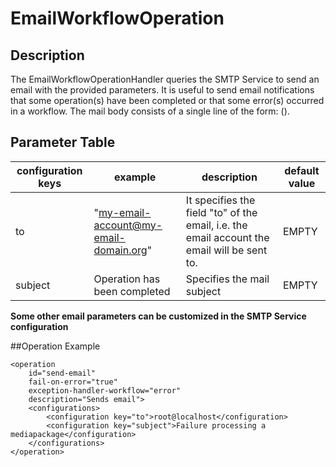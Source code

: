 # EmailWorkflowOperation
## Description
The EmailWorkflowOperationHandler queries the SMTP Service to send an email with the provided parameters. It is useful to send email notifications that some operation(s) have been completed or that some error(s) occurred in a workflow.
The mail body consists of a single line of the form: <Recording Title> (<Mediapackage ID>).

## Parameter Table

|configuration keys|example|description|default value|
|------------------|-------|-----------|-------------|
|to|"my-email-account@my-email-domain.org"|It specifies the field "to" of the email, i.e. the email account the email will be sent to.|EMPTY|
|subject|Operation has been completed|Specifies the mail subject|EMPTY|

**Some other email parameters can be customized in the SMTP Service configuration**

##Operation Example

    <operation
        id="send-email"
        fail-on-error="true"
        exception-handler-workflow="error"
        description="Sends email">
        <configurations>
            <configuration key="to">root@localhost</configuration>
            <configuration key="subject">Failure processing a mediapackage</configuration>
        </configurations>
    </operation>
